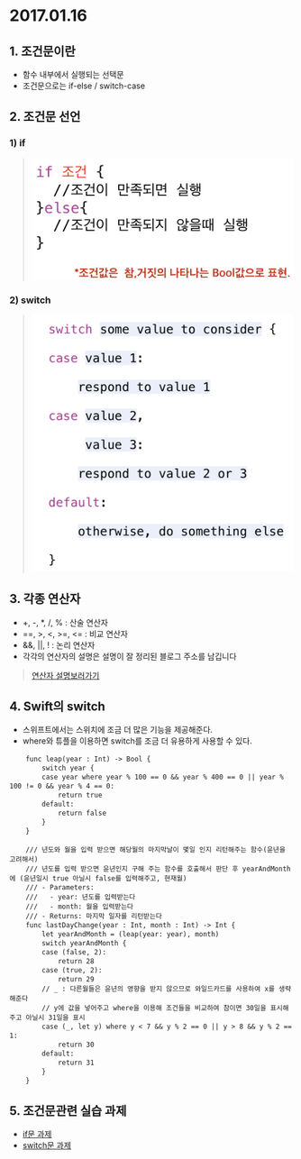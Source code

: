 # 2017.01.16
## 1. 조건문이란
- 함수 내부에서 실행되는 선택문
- 조건문으로는 if-else / switch-case

## 2. 조건문 선언

### 1) if
> ![if](./IF.png)

### 2) switch
> ![switch](./SWITCH.png)

## 3. 각종 연산자
- +, -, *, /, % : 산술 연산자
- ==, >, <, >=, <= : 비교 연산자
- &&, ||, ! : 논리 연산자
- 각각의 연산자의 설명은 설명이 잘 정리된 블로그 주소를 남깁니다<br>
> [연산자 설명보러가기](https://xho95.github.io/swift/language/grammar/basic/operators/2016/04/27/Basic-Operators.html)

## 4. Swift의 switch
- 스위프트에서는 스위치에 조금 더 많은 기능을 제공해준다.
- where와 튜플을 이용하면 switch를 조금 더 유용하게 사용할 수 있다.

~~~
    func leap(year : Int) -> Bool {
        switch year {
        case year where year % 100 == 0 && year % 400 == 0 || year % 100 != 0 && year % 4 == 0:
            return true
        default:
            return false
        }
    }
    
    /// 년도와 월을 입력 받으면 해당월의 마지막날이 몇일 인지 리턴해주는 함수(윤년을 고려해서)
    /// 년도를 입력 받으면 윤년인지 구해 주는 함수를 호출해서 판단 후 yearAndMonth에 (윤년일시 true 아닐시 false를 입력해주고, 현재월)
    /// - Parameters:
    ///   - year: 년도를 입력받는다
    ///   - month: 월을 입력받는다
    /// - Returns: 마지막 일자를 리턴받는다
    func lastDayChange(year : Int, month : Int) -> Int {
        let yearAndMonth = (leap(year: year), month)
        switch yearAndMonth {
        case (false, 2):
            return 28
        case (true, 2):
            return 29
        // _ : 다른월들은 윤년의 영향을 받지 않으므로 와일드카드를 사용하여 x를 생략해준다
        // y에 값을 넣어주고 where을 이용해 조건들을 비교하여 참이면 30일을 표시해주고 아닐시 31일을 표시
        case (_, let y) where y < 7 && y % 2 == 0 || y > 8 && y % 2 == 1:
            return 30
        default:
            return 31
        }
    }
~~~

## 5. 조건문관련 실습 과제
- [if문 과제](https://github.com/wargi/SangWookPark_IOS_School6/blob/master/Practice/IfConditional/IfConditional/IfConditional.swift)
- [switch문 과제](https://github.com/wargi/SangWookPark_IOS_School6/blob/master/Practice/SwitchConditional/SwitchConditional/SwitchConditional.swift)